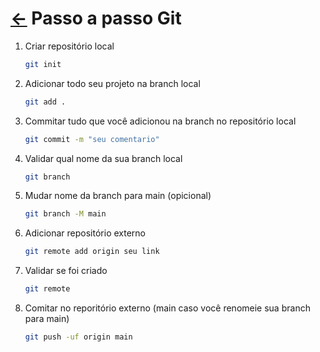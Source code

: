 # [<-](https://github.com/IsaiasFMAlcantara/Django-Blog) Passo a passo Git
1. Criar repositório local
    ```sh
    git init
    ```
1. Adicionar todo seu projeto na branch local
    ```sh
    git add .
    ```
1. Commitar tudo que você adicionou na branch no repositório local
    ```sh
    git commit -m "seu comentario"
    ```
1. Validar qual nome da sua branch local
    ```sh
    git branch
    ```
1. Mudar nome da branch para main (opicional)
    ```sh
    git branch -M main
    ```
1. Adicionar repositório externo
    ```sh
    git remote add origin seu link
    ```
1. Validar se foi criado
    ```sh
    git remote
    ```
1. Comitar no reporitório externo (main caso você renomeie sua branch para main)
    ```sh
    git push -uf origin main
    ```